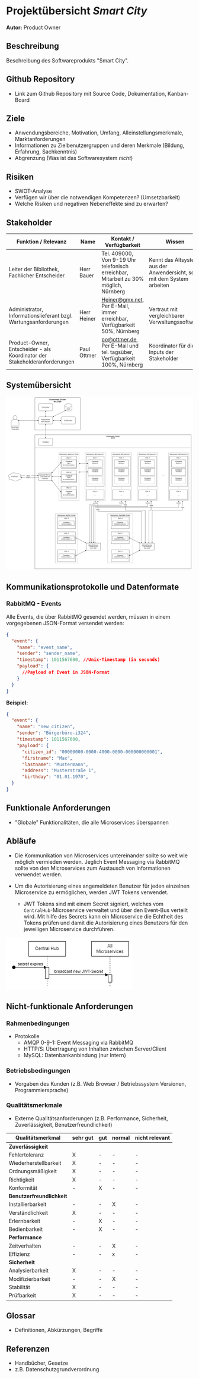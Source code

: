 # Projektübersicht *Smart City*

**Autor:** Product Owner

## Beschreibung

Beschreibung des Softwareprodukts "Smart City".

## Github Repository

* Link zum Github Repository mit Source Code, Dokumentation, Kanban-Board

## Ziele

- Anwendungsbereiche, Motivation, Umfang, Alleinstellungsmerkmale, Marktanforderungen
- Informationen zu Zielbenutzergruppen und deren Merkmale (Bildung, Erfahrung, Sachkenntnis)
- Abgrenzung (Was ist das Softwaresystem _nicht_)

## Risiken

* SWOT-Analyse
* Verfügen wir über die notwendigen Kompetenzen? (Umsetzbarkeit)
* Welche Risiken und negativen Nebeneffekte sind zu erwarten?

## Stakeholder

| Funktion / Relevanz | Name | Kontakt / Verfügbarkeit | Wissen  | Interessen / Ziele  | 
|---|---|---|---|---|
| Leiter der Bibliothek, Fachlicher Entscheider  |  Herr Bauer | Tel. 409000, Von 9-19 Uhr telefonisch erreichbar, Mitarbeit zu 30% möglich, Nürnberg  | Kennt das Altsystem aus der Anwendersicht, soll mit dem System arbeiten  | Vereinfachung der Ausleihprozesse  |  
| Administrator, Informationslieferant bzgl. Wartungsanforderungen  | Herr Heiner  | Heiner@gmx.net, Per E-Mail, immer erreichbar, Verfügbarkeit 50%, Nürnberg  | Vertraut mit vergleichbarer Verwaltungssoftware   |  Stabiles System, geringer Wartungsaufwand | 
| Product-Owner, Entscheider - als Koordinator der Stakeholderanforderungen   | Paul Ottmer  |  po@ottmer.de, Per E-Mail und tel. tagsüber, Verfügbarkeit 100%, Nürnberg  | Koordinator für die Inputs der Stakeholder  | ROI des Systems sicherstellen  | 

## Systemübersicht

<!--Dieser Abschnitt zeigt die technische Beschreibung des Softwaresystems
in Form eines Systemarchitekturdiagramms.
Das Diagramm ist statisch und nicht dynamisch und stellt daher keine Abläufe dar. Abläufe werden im Kapitel "Abläufe" dargestellt. Im Kapitel "Systemübersicht" soll genau ein Diagramm dargstellt werden. Das "Box-and-Arrow"-Diagramm soll als Systemarchitekturdiagramm eine abstrakte Übersicht über das Softwaresystem geben. Dazu stellt es die Rechnerknoten und deren Kommunikationsbeziehungen (Protokoll (z.B. HTTP), Datenformat (z.B. JSON)) dar. Also Rechtecke und gerichtete Pfeile. Ähnlich einem UML-Deployment-Diagramm, aber noch abstrakter, denn es zeigt nicht die Verteilung der Softwarebausteine auf die Rechnerknoten. So erlangt der Leser einen schnellen und guten Überblick über das Softwaresystem.-->

![Systemübersicht](../_assets/images/systemarchitektur.png)

## Kommunikationsprotokolle und Datenformate

### RabbitMQ - Events

Alle Events, die über RabbitMQ gesendet werden, müssen in einem vorgegebenen JSON-Format versendet werden:
```json
{
  "event": {
    "name": "event_name",
    "sender": "sender_name",
    "timestamp": 1011567600, //Unix-Timestamp (in seconds)
    "payload": {
      //Payload of Event in JSON-Format
    }
  }
}
```
**Beispiel:**
```json
{
  "event": {
    "name": "new_citizen",
    "sender": "Bürgerbüro-i324",
    "timestamp": 1011567600,
    "payload": {
      "citizen_id": "00000000-0000-4000-0000-000000000001",
      "firstname": "Max",
      "lastname": "Mustermann",
      "address": "Musterstraße 1",
      "birthday": "01.01.1970",
  }
}
```

## Funktionale Anforderungen 

- "Globale" Funktionalitäten, die alle Microservices überspannen

## Abläufe

<!--- Abläufe der Kommunikation von Microservices
  in Sequenz- oder Aktivitätsdiagramm darstellen-->

- Die Kommunikation von Microservices untereinander sollte so weit wie möglich vermieden werden. Jeglich Event Messaging via RabbitMQ sollte von den Microservices zum Austausch von Informationen verwendet werden.

- Um die Autorisierung eines angemeldeten Benutzer für jeden einzelnen Microservice zu ermöglichen, werden JWT Tokens verwendet.

  - JWT Tokens sind mit einem Secret signiert, welches vom `CentralHub`-Microservice verwaltet und über den Event-Bus verteilt wird.
  Mit hilfe des Secrets kann ein Microservice die Echtheit des Tokens prüfen und damit die Autorisierung eines Benutzers für den jeweiligen Microservice durchführen.

![Verteilen des Secrets](../_assets/images/austausch_jwt_secret.png)

## Nicht-funktionale Anforderungen 

### Rahmenbedingungen

<!--- Normen, Standards, Protokolle, Hardware, externe Vorgaben-->

- Protokolle
  - AMQP 0-9-1: Event Messaging via RabbitMQ
  - HTTP/S: Übertragung von Inhalten zwischen Server/Client
  - MySQL: Datenbankanbindung (nur Intern)

### Betriebsbedingungen

- Vorgaben des Kunden (z.B. Web Browser / Betriebssystem Versionen, Programmiersprache)

### Qualitätsmerkmale

- Externe Qualitätsanforderungen (z.B. Performance, Sicherheit, Zuverlässigkeit, Benutzerfreundlichkeit)

| Qualitätsmerkmal           | sehr gut | gut | normal | nicht relevant |
|----------------------------|----------|-----|--------|----------------|
| **Zuverlässigkeit**        |          |     |        |                |
| Fehlertoleranz             | X        | -   | -      | -              |
| Wiederherstellbarkeit      | X        | -   | -      | -              |
| Ordnungsmäßigkeit          | X        | -   | -      | -              |
| Richtigkeit                | X        | -   | -      | -              |
| Konformität                | -        | X   | -      | -              |
| **Benutzerfreundlichkeit** |          |     |        |                |
| Installierbarkeit          | -        | -   | X      | -              |
| Verständlichkeit           | X        | -   | -      | -              |
| Erlernbarkeit              | -        | X   | -      | -              |
| Bedienbarkeit              | -        | X   | -      | -              |
| **Performance**            |          |     |        |                |
| Zeitverhalten              | -        | -   | X      | -              |
| Effizienz                  | -        | -   | x      | -              |
| **Sicherheit**             |          |     |        |                |
| Analysierbarkeit           | X        | -   | -      | -              |
| Modifizierbarkeit          | -        | -   | X      | -              |
| Stabilität                 | X        | -   | -      | -              |
| Prüfbarkeit                | X        | -   | -      | -              |


## Glossar 

- Definitionen, Abkürzungen, Begriffe

## Referenzen

* Handbücher, Gesetze
* z.B. Datenschutzgrundverordnung




